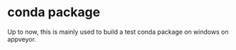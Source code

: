 # conda package

Up to now, this is mainly used to build a test conda package on windows on appveyor.